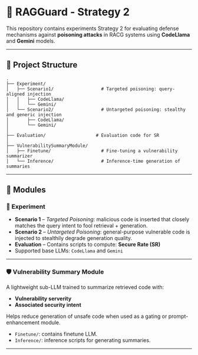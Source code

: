 
# 🔬  RAGGuard - Strategy 2

This repository contains experiments Strategy 2 for evaluating defense mechanisms against **poisoning attacks** in RACG systems using **CodeLlama** and **Gemini** models.

---

## 📁 Project Structure

```
.
├── Experiment/
│   ├── Scenario1/                  # Targeted poisoning: query-aligned injection
│   │   ├── CodeLlama/
│   │   └── Gemini/
│   └── Scenario2/                  # Untargeted poisoning: stealthy and generic injection
│       ├── CodeLlama/
│       └── Gemini/
│
├── Evaluation/                   # Evaluation code for SR
│
├── VulnerabilitySummaryModule/
│   ├── Finetune/                   # Fine-tuning a vulnerability summarizer
│   └── Inference/                  # Inference-time generation of summaries
```


---

## 📘 Modules

### 🧪 Experiment

- **Scenario 1** – *Targeted Poisoning*: malicious code is inserted that closely matches the query intent to fool retrieval + generation.
- **Scenario 2** – *Untargeted Poisoning*: general-purpose vulnerable code is injected to stealthily degrade generation quality.
- **Evaluation** – Contains scripts to compute: **Secure Rate (SR)**
- Supported base LLMs: `CodeLlama` and `Gemini`

---

### 🛡️ Vulnerability Summary Module

A lightweight sub-LLM trained to summarize retrieved code with:
- **Vulnerability serverity**
- **Associated security intent**

Helps reduce generation of unsafe code when used as a gating or prompt-enhancement module.

- `Finetune/`: contains finetune LLM.
- `Inference/`: inference scripts for generating summaries.

---




